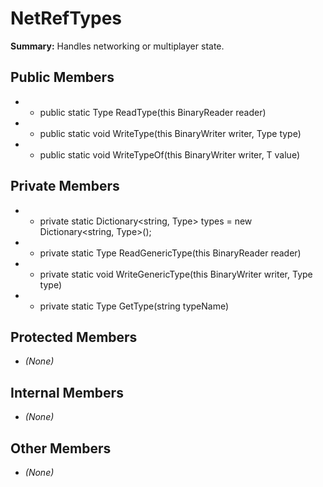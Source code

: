 # NetRefTypes

**Summary:** Handles networking or multiplayer state.

## Public Members
- - public static Type ReadType(this BinaryReader reader)
- - public static void WriteType(this BinaryWriter writer, Type type)
- - public static void WriteTypeOf<T>(this BinaryWriter writer, T value)

## Private Members
- - private static Dictionary<string, Type> types = new Dictionary<string, Type>();
- - private static Type ReadGenericType(this BinaryReader reader)
- - private static void WriteGenericType(this BinaryWriter writer, Type type)
- - private static Type GetType(string typeName)

## Protected Members
- *(None)*

## Internal Members
- *(None)*

## Other Members
- *(None)*
